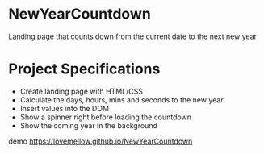 # NewYearCountdown
Landing page that counts down from the current date to the next new year

# Project Specifications
* Create landing page with HTML/CSS
* Calculate the days, hours, mins and seconds to the new year
* Insert values into the DOM
* Show a spinner right before loading the countdown
* Show the coming year in the background

demo https://lovemellow.github.io/NewYearCountdown
